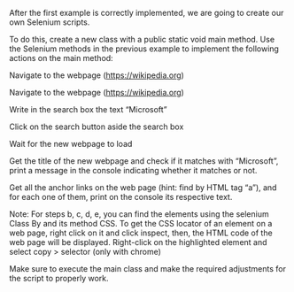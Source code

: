 After the first example is correctly implemented, we are going to create our own Selenium scripts.

To do this, create a new class with a public static void main method. Use the Selenium methods in the previous example to implement the following actions on the main method:

Navigate to the webpage (https://wikipedia.org)

Navigate to the webpage (https://wikipedia.org)

Write in the search box the text “Microsoft”

Click on the search button aside the search box

Wait for the new webpage to load

Get the title of the new webpage and check if it matches with “Microsoft”, print a message in the console indicating whether it matches or not.

Get all the anchor links on the web page (hint: find by HTML tag “a”), and for each one of them, print on the console its respective text.

Note: For steps b, c, d, e, you can find the elements using the selenium Class By and its method CSS. To get the CSS locator of an element on a web page, right click on it and click inspect, then, the HTML code of the web page will be displayed. Right-click on the highlighted element and select copy > selector (only with chrome)

Make sure to execute the main class and make the required adjustments for the script to properly work.